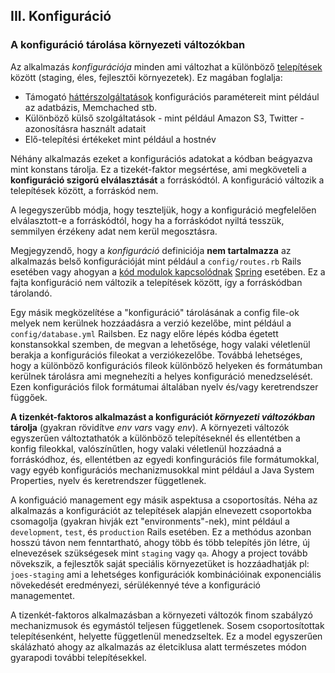 ## III. Konfiguráció
### A konfiguráció tárolása környezeti változókban 

Az alkalmazás *konfigurációja* minden ami változhat a különböző [telepítések](./codebase) között (staging, éles, fejlesztői környezetek). Ez magában foglalja:

* Támogató  [háttérszolgáltatások](./backing-services) konfigurációs paramétereit mint például az adatbázis, Memchached stb.
* Különböző külső szolgáltatások - mint például Amazon S3, Twitter - azonosításra használt adatait
* Elő-telepítési értékeket mint például a hostnév

Néhány alkalmazás ezeket a konfigurációs adatokat a kódban beágyazva mint konstans tárolja. Ez a tizekét-faktor megsértése, ami megköveteli a **konfiguráció szigorú elválasztását** a forráskódtól. A konfiguráció változik a telepítések között, a forráskód nem.

A legegyszerűbb módja, hogy teszteljük, hogy a konfiguráció megfelelően elválasztott-e a forráskódtól, hogy ha a forráskódot nyiltá tesszük, semmilyen érzékeny adat nem kerül megosztásra.

Megjegyzendő, hogy a *konfiguráció* definiciója **nem tartalmazza** az alkalmazás belső konfigurációját mint például a `config/routes.rb` Rails esetében vagy ahogyan a [kód modulok kapcsolódnak](http://docs.spring.io/spring/docs/current/spring-framework-reference/html/beans.html) [Spring](http://spring.io/) esetében. Ez a fajta konfiguráció nem változik a telepítések között, így a forráskódban tárolandó.

Egy másik megközelítése a "konfiguráció" tárolásának a config file-ok melyek nem kerülnek hozzáadásra a verzió kezelőbe, mint például a `config/database.yml` Railsben. Ez nagy előre lépés kódba égetett konstansokkal szemben, de megvan a lehetősége, hogy valaki véletlenül berakja a konfigurációs fileokat a verziókezelőbe. Továbbá lehetséges, hogy a különböző konfigurációs fileok különböző helyeken és formátumban kerülnek tárolásra ami megnehezíti a helyes konfiguráció menedzselését. Ezen konfigurációs filok formátumai általában nyelv és/vagy keretrendszer függőek.

**A tizenkét-faktoros alkalmazást a konfigurációt *környezeti változókban* tárolja** (gyakran rövidítve *env vars* vagy *env*). A környezeti változók egyszerűen változtathatók a különböző telepítéseknél és ellentétben a konfig fileokkal, valószínűtlen, hogy valaki véletlenül hozzáadná a forráskódhoz, és, ellentétben az egyedi konfingurációs file formátumokkal, vagy egyéb konfigurációs mechanizmusokkal mint például a Java System Properties, nyelv és keretrendszer függetlenek.

A konfiguáció management egy másik aspektusa a csoportosítás. Néha az alkalmazás a konfigurációt az telepítések alapján elnevezett csoportokba csomagolja (gyakran hivják ezt "environments"-nek), mint például a `development`, `test`, és `production` Rails esetében. Ez a methódus azonban hosszú távon nem fenntartható, ahogy több és több telepítés jön létre, új elnevezések szükségesek mint `staging` vagy `qa`. Ahogy a project tovább növekszik, a fejlesztők saját speciális környezetüket is hozzáadhatják pl: `joes-staging` ami a lehetséges konfigurációk kombinációinak exponenciális növekedését eredményezi, sérülékennyé téve a konfiguráció managementet. 

A tizenkét-faktoros alkalmazásban a környezeti változók finom szabályzó mechanizmusok és egymástól teljesen függetlenek. Sosem csoportosítottak telepítésenként, helyette függetlenül menedzseltek. Ez a model egyszerűen skálázható ahogy az alkalmazás az életciklusa alatt természetes módon gyarapodi további telepítésekkel.